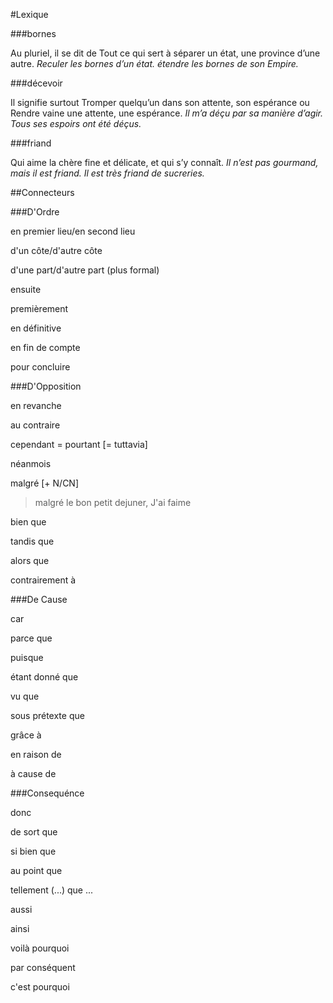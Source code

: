 #Lexique

###bornes

Au pluriel, il se dit de Tout ce qui sert à séparer un état, une province d’une
autre. *Reculer les bornes d’un état. étendre les bornes de son Empire.*

###décevoir

Il signifie surtout Tromper quelqu’un dans son attente, son espérance ou Rendre
vaine une attente, une espérance. *Il m’a déçu par sa manière d’agir. Tous ses
espoirs ont été déçus.*

###friand

Qui aime la chère fine et délicate, et qui s’y connaît. *Il n’est pas gourmand,
mais il est friand. Il est très friand de sucreries.*

##Connecteurs

###D'Ordre

en premier lieu/en second lieu

d'un côte/d'autre côte

d'une part/d'autre part (plus formal)

ensuite

premièrement

en définitive

en fin de compte

pour concluire

###D'Opposition

en revanche

au contraire

cependant = pourtant [= tuttavia]

néanmois

malgré [+ N/CN]
> malgré le bon petit dejuner, J'ai faime

bien que

tandis que

alors que

contrairement à

###De Cause

car

parce que

puisque

étant donné que

vu que

sous prétexte que

grâce à

en raison de 

à cause de

###Consequénce

donc

de sort que

si bien que

au point que

tellement (...) que ...

aussi

ainsi

voilà pourquoi

par conséquent

c'est pourquoi
